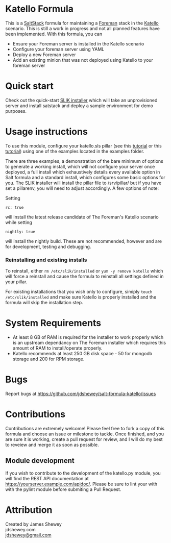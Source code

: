 #  Katello Formula
This is a [SaltStack](https://saltstack.com/) formula for maintaining a [Foreman](https://www.theforeman.org/) stack in the [Katello](https://www.theforeman.org/) scenario. This is still a work in progress and not all planned features have been implemented. With this formula, you can

 - Ensure your Foreman server is installed in the Katello scenario
 - Configure your foreman server using YAML
 - Deploy a new Foreman server
 - Add an existing minion that was not deployed using Katello to your foreman server

#  Quick start
Check out the quick-start [SLIK installer](https://github.com/jdshewey/slik-installer) which will take an unprovisioned server and install satstack and deploy a sample environment for demo purposes.

#  Usage instructions
To use this module, configure your katello.sls pillar (see this [tutorial](https://docs.saltstack.com/en/getstarted/config/pillar.html) or this [tutorial](https://docs.saltstack.com/en/latest/topics/tutorials/pillar.html)) using one of the examples located in the examples folder.

There are three examples, a demonstration of the bare minimum of options to generate a working install, which will not configure your server once deployed, a full install which exhaustively details every available option in Salt formula and a standard install, which configures some basic options for you. The SLIK installer will install the pillar file to /srv/pillar/ but if you have set a pillarenv, you will need to adjust accordingly. A few options of note:

Setting

    rc: true

will install the latest release candidate of The Foreman's Katello scenario while setting

    nightly: true

will install the nightly build. These are not recommended, however and are for development, testing and debugging.

###  Reinstalling and existing installs

To reinstall, either `rm /etc/slik/installed` or `yum -y remove katello` which will force a reinstall and cause the formula to reinstall all settings defined in your pillar.

For existing installations that you wish only to configure, simiply `touch /etc/slik/installed` and make sure Katello is properly installed and the formula will skip the installation step.

#  System Requirements

 - At least 8 GB of RAM is required for the installer to work properly which is an upstream dependancy on The Foreman installer which requires this amount of RAM to install/operate properly. 
 - Katello recommends at least 250 GB disk space - 50 for mongodb storage and 200 for RPM storage.

#  Bugs
Report bugs at https://github.com/jdshewey/salt-formula-katello/issues

#  Contributions
Contributions are extremely welcome! Please feel free to fork a copy of this formula and choose an issue or milestone to tackle. Once finished, and you are sure it is working, create a pull request for review, and I will do my best to reveiew and merge it as soon as possible.

## Module development

If you wish to contribute to the development of the katello.py module, you will find the REST API documentation at https://yourserver.example.com/apidoc/. Please be sure to lint your with with the pylint module before submiting a Pull Request.

#  Attribution
Created by James Shewey<br>
jdshewey.com<br>
jdshewey@gmail.com<br>
